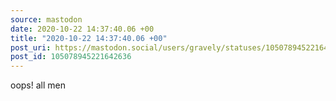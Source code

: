 ```yaml
---
source: mastodon
date: 2020-10-22 14:37:40.06 +00
title: "2020-10-22 14:37:40.06 +00"
post_uri: https://mastodon.social/users/gravely/statuses/105078945221642636
post_id: 105078945221642636
---
```

oops! all men


